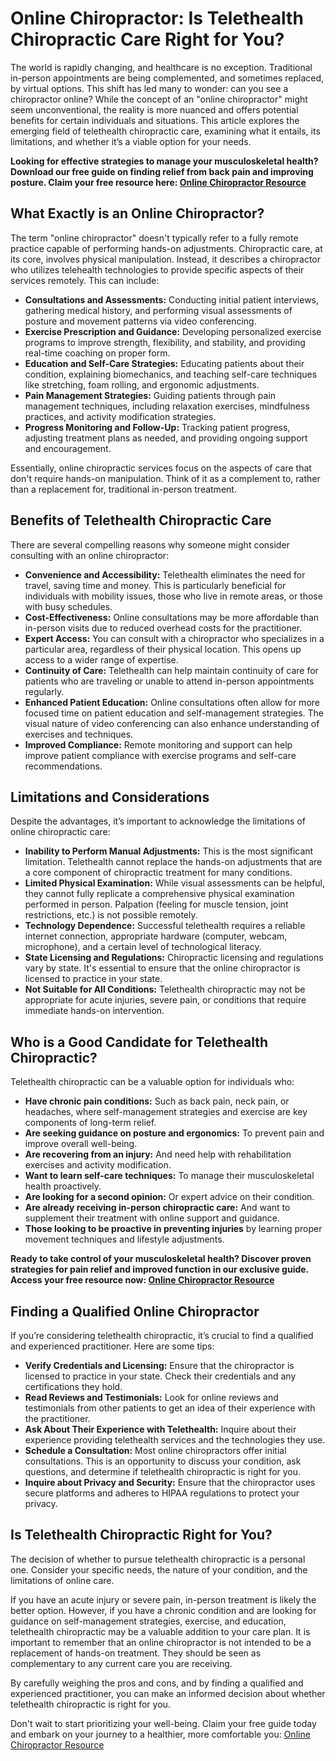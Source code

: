 # Online Chiropractor: Is Telethealth Chiropractic Care Right for You?

The world is rapidly changing, and healthcare is no exception.  Traditional in-person appointments are being complemented, and sometimes replaced, by virtual options.  This shift has led many to wonder: can you see a chiropractor online?  While the concept of an "online chiropractor" might seem unconventional, the reality is more nuanced and offers potential benefits for certain individuals and situations.  This article explores the emerging field of telethealth chiropractic care, examining what it entails, its limitations, and whether it’s a viable option for your needs.

**Looking for effective strategies to manage your musculoskeletal health?  Download our free guide on finding relief from back pain and improving posture. Claim your free resource here: [Online Chiropractor Resource](https://udemywork.com/online-chiropractor)**

## What Exactly is an Online Chiropractor?

The term "online chiropractor" doesn't typically refer to a fully remote practice capable of performing hands-on adjustments.  Chiropractic care, at its core, involves physical manipulation.  Instead, it describes a chiropractor who utilizes telehealth technologies to provide specific aspects of their services remotely. This can include:

*   **Consultations and Assessments:**  Conducting initial patient interviews, gathering medical history, and performing visual assessments of posture and movement patterns via video conferencing.
*   **Exercise Prescription and Guidance:** Developing personalized exercise programs to improve strength, flexibility, and stability, and providing real-time coaching on proper form.
*   **Education and Self-Care Strategies:** Educating patients about their condition, explaining biomechanics, and teaching self-care techniques like stretching, foam rolling, and ergonomic adjustments.
*   **Pain Management Strategies:** Guiding patients through pain management techniques, including relaxation exercises, mindfulness practices, and activity modification strategies.
*   **Progress Monitoring and Follow-Up:** Tracking patient progress, adjusting treatment plans as needed, and providing ongoing support and encouragement.

Essentially, online chiropractic services focus on the aspects of care that don't require hands-on manipulation.  Think of it as a complement to, rather than a replacement for, traditional in-person treatment.

## Benefits of Telethealth Chiropractic Care

There are several compelling reasons why someone might consider consulting with an online chiropractor:

*   **Convenience and Accessibility:**  Telethealth eliminates the need for travel, saving time and money. This is particularly beneficial for individuals with mobility issues, those who live in remote areas, or those with busy schedules.
*   **Cost-Effectiveness:** Online consultations may be more affordable than in-person visits due to reduced overhead costs for the practitioner.
*   **Expert Access:** You can consult with a chiropractor who specializes in a particular area, regardless of their physical location. This opens up access to a wider range of expertise.
*   **Continuity of Care:** Telethealth can help maintain continuity of care for patients who are traveling or unable to attend in-person appointments regularly.
*   **Enhanced Patient Education:** Online consultations often allow for more focused time on patient education and self-management strategies. The visual nature of video conferencing can also enhance understanding of exercises and techniques.
*   **Improved Compliance:** Remote monitoring and support can help improve patient compliance with exercise programs and self-care recommendations.

## Limitations and Considerations

Despite the advantages, it’s important to acknowledge the limitations of online chiropractic care:

*   **Inability to Perform Manual Adjustments:** This is the most significant limitation. Telethealth cannot replace the hands-on adjustments that are a core component of chiropractic treatment for many conditions.
*   **Limited Physical Examination:** While visual assessments can be helpful, they cannot fully replicate a comprehensive physical examination performed in person. Palpation (feeling for muscle tension, joint restrictions, etc.) is not possible remotely.
*   **Technology Dependence:** Successful telethealth requires a reliable internet connection, appropriate hardware (computer, webcam, microphone), and a certain level of technological literacy.
*   **State Licensing and Regulations:** Chiropractic licensing and regulations vary by state. It's essential to ensure that the online chiropractor is licensed to practice in your state.
*   **Not Suitable for All Conditions:** Telethealth chiropractic may not be appropriate for acute injuries, severe pain, or conditions that require immediate hands-on intervention.

## Who is a Good Candidate for Telethealth Chiropractic?

Telethealth chiropractic can be a valuable option for individuals who:

*   **Have chronic pain conditions:**  Such as back pain, neck pain, or headaches, where self-management strategies and exercise are key components of long-term relief.
*   **Are seeking guidance on posture and ergonomics:** To prevent pain and improve overall well-being.
*   **Are recovering from an injury:**  And need help with rehabilitation exercises and activity modification.
*   **Want to learn self-care techniques:** To manage their musculoskeletal health proactively.
*   **Are looking for a second opinion:** Or expert advice on their condition.
*   **Are already receiving in-person chiropractic care:** And want to supplement their treatment with online support and guidance.
*   **Those looking to be proactive in preventing injuries** by learning proper movement techniques and lifestyle adjustments.

**Ready to take control of your musculoskeletal health?  Discover proven strategies for pain relief and improved function in our exclusive guide. Access your free resource now: [Online Chiropractor Resource](https://udemywork.com/online-chiropractor)**

## Finding a Qualified Online Chiropractor

If you’re considering telethealth chiropractic, it’s crucial to find a qualified and experienced practitioner. Here are some tips:

*   **Verify Credentials and Licensing:** Ensure that the chiropractor is licensed to practice in your state. Check their credentials and any certifications they hold.
*   **Read Reviews and Testimonials:** Look for online reviews and testimonials from other patients to get an idea of their experience with the practitioner.
*   **Ask About Their Experience with Telethealth:** Inquire about their experience providing telethealth services and the technologies they use.
*   **Schedule a Consultation:** Most online chiropractors offer initial consultations. This is an opportunity to discuss your condition, ask questions, and determine if telethealth chiropractic is right for you.
*   **Inquire about Privacy and Security:** Ensure that the chiropractor uses secure platforms and adheres to HIPAA regulations to protect your privacy.

## Is Telethealth Chiropractic Right for You?

The decision of whether to pursue telethealth chiropractic is a personal one. Consider your specific needs, the nature of your condition, and the limitations of online care.

If you have an acute injury or severe pain, in-person treatment is likely the better option. However, if you have a chronic condition and are looking for guidance on self-management strategies, exercise, and education, telethealth chiropractic may be a valuable addition to your care plan. It is important to remember that an online chiropractor is not intended to be a replacement of hands-on treatment. They should be seen as complementary to any current care you are receiving.

By carefully weighing the pros and cons, and by finding a qualified and experienced practitioner, you can make an informed decision about whether telethealth chiropractic is right for you.

Don't wait to start prioritizing your well-being. Claim your free guide today and embark on your journey to a healthier, more comfortable you: [Online Chiropractor Resource](https://udemywork.com/online-chiropractor)

